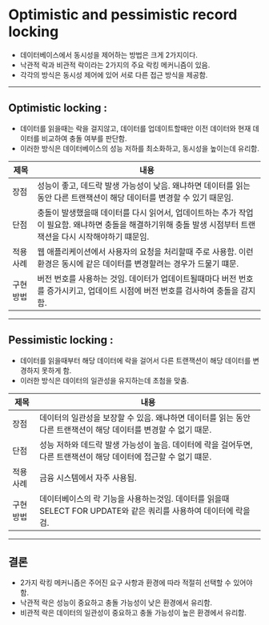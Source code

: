 # Optimistic and pessimistic record locking

- 데이터베이스에서 동시성을 제어하는 방법은 크게 2가지이다.
- 낙관적 락과 비관적 락이라는 2가지의 주요 락킹 메커니즘이 있음.
- 각각의 방식은 동시성 제어에 있어 서로 다른 접근 방식을 제공함.

---

## Optimistic locking :

- 데이터를 읽을때는 락을 걸지않고, 데이터를 업데이트할때만 이전 데이터와 현재 데이터를 비교하여 충돌 여부를 판단함.
- 이러한 방식은 데이터베이스의 성능 저하를 최소화하고, 동시성을 높이는데 유리함.

| 제목    | 내용                                                                                        |
|-------|-------------------------------------------------------------------------------------------|
| 장점    | 성능이 좋고, 데드락 발생 가능성이 낮음. 왜냐하면 데이터를 읽는 동안 다른 트랜잭션이 해당 데이터를 변경할 수 있기 때문임.                    |
| 단점    | 충돌이 발생했을때 데이터를 다시 읽어서, 업데이트하는 추가 작업이 필요함. 왜냐하면 충돌을 해결하기위해 충돌 발생 시점부터 트랜잭션을 다시 시작해야하기 떄문임. |
| 적용 사례 | 웹 애플리케이션에서 사용자의 요청을 처리할때 주로 사용함. 이런 환경은 동시에 같은 데이터를 변경할려는 경우가 드물기 떄문.                     |
| 구현 방법 | 버전 번호를 사용하는 것임. 데이터가 업데이트될때마다 버전 번호를 증가시키고, 업데이트 시점에 버전 번호를 검사하여 충돌을 감지함.                 |

---

## Pessimistic locking :

- 데이터를 읽을때부터 해당 데이터에 락을 걸어서 다른 트랜잭션이 해당 데이터를 변경하지 못하게 함.
- 이러한 방식은 데이터의 일관성을 유지하는데 초첨을 맞춤.

| 제목    | 내용                                                                       |
|-------|--------------------------------------------------------------------------|
| 장점    | 데이터의 일관성을 보장할 수 있음. 왜냐하면 데이터를 읽는 동안 다른 트랜잭션이 해당 데이터를 변경할 수 없기 때문.        |
| 단점    | 성능 저하와 데드락 발생 가능성이 높음. 데이터에 락을 걸어두면, 다른 트랜잭션이 해당 데이터에 접근할 수 없기 떄문.       |
| 적용 사례 | 금융 시스템에서 자주 사용됨.                                                         |
| 구현 방법 | 데이터베이스의 락 기능을 사용하는것임. 데이터를 읽을때 SELECT FOR UPDATE와 같은 쿼리를 사용하여 데이터에 락을 검. |

---

## 결론

- 2가지 락킹 메커니즘은 주어진 요구 사항과 환경에 따라 적절히 선택할 수 있어야함.
- 낙관적 락은 성능이 중요하고 충돌 가능성이 낮은 환경에서 유리함.
- 비관적 락은 데이터의 일관성이 중요하고 충돌 가능성이 높은 환경에서 유리함.
